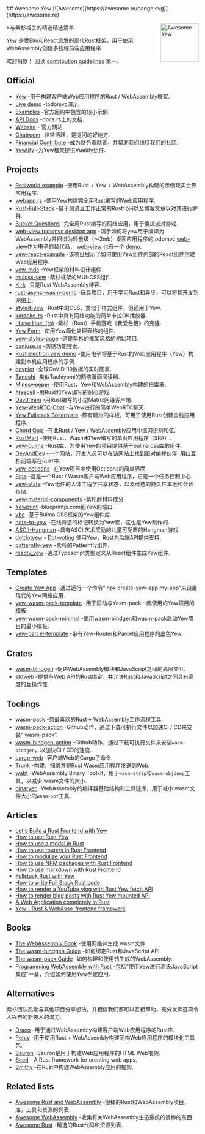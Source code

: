 <div class="github-widget" data-repo="jetli/awesome-yew"></div>
<script async src="https://pagead2.googlesyndication.com/pagead/js/adsbygoogle.js"></script><ins class="adsbygoogle" style="display:block" data-ad-client="ca-pub-6890694312814945" data-ad-slot="5473692530" data-ad-format="auto"  data-full-width-responsive="true"></ins><script>(adsbygoogle = window.adsbygoogle || []).push({});</script>
## Awesome Yew [![Awesome](https://awesome.re/badge.svg)](https://awesome.re)

[<img src="https://raw.githubusercontent.com/jetli/awesome-yew/master/logo.svg?sanitize=true" align="right" width="100" title="Awesome Yew">](https://github.com/yewstack/yew)

&gt;与紫杉相关的精选精选清单.

[Yew](https://github.com/yewstack/yew) 是受Elm和React启发的现代Rust框架，用于使用WebAssembly创建多线程前端应用程序.

欢迎捐款！ 阅读 [contribution guidelines](https://github.com/jetli/awesome-yew/blob/master/CONTRIBUTING.md) 第一.



## Official

- [Yew](https://github.com/yewstack/yew) -用于构建客户端Web应用程序的Rust / WebAssembly框架.
- [Live demo](https://yew-todomvc.netlify.com) -todomvc演示.
- [Examples](https://github.com/yewstack/yew/tree/master/examples) -官方回购中包含的较小示例.
- [API Docs](https://docs.rs/yew) -docs.rs上的文档.
- [Website](https://yew.rs/) - 官方网站.
- [Chatroom](https://discord.gg/VQck8X4) -非常活跃，是提问的好地方.
- [Financial Contribute](https://opencollective.com/yew) -成为财务贡献者，并帮助我们维持我们的社区.
- [Yewtify](https://github.com/yewstack/yewtify) -为Yew框架提供Vuetify组件.

## Projects

- [Realworld example](https://github.com/jetli/rust-yew-realworld-example-app) -使用Rust + Yew + WebAssembly构建的示例现实世界应用程序.
- [webapp.rs](https://github.com/saschagrunert/webapp.rs) -使用Yew构建完全用Rust编写的Web应用程序.
- [Rust-Full-Stack](https://github.com/steadylearner/Rust-Full-Stack) -易于测试且工作正常的Rust代码以及博客文章以对其进行解释.
- [Bucket Questions](https://github.com/hgzimmerman/BucketQuestions) -完全用Rust编写的网络应用，用于傻瓜派对游戏.
- [web-view todomvc desktop app](https://github.com/Extrawurst/rust-webview-todomvc-yew) -演示如何将yew用于编译为WebAssembly并捆绑为轻量级（〜2mb）桌面应用程序的todomvc [web-view](https://github.com/Boscop/web-view)作为电子的替代品， [web-view](https://github.com/Boscop/web-view) 也有一个 [demo](https://github.com/Boscop/web-view/tree/master/examples#todo-yew).
- [yew-react-example](https://github.com/hobofan/yew-react-example) -该项目展示了如何使用Yew组件内部的React组件创建Web应用程序.
- [yew-mdc](https://github.com/Follpvosten/yew-mdc) -Yew框架的材料设计组件.
- [muicss-yew](https://github.com/AlephAlpha/muicss-yew) -紫杉框架的MUI-CSS组件.
- [Kirk](https://github.com/stkevintan/Kirk) -只是Rust WebAssembly博客.
- [rust-async-wasm-demo](https://github.com/extraymond/rust-async-wasm-demo) -玩具项目，用于学习Rust和异步，可以将其开发到网络上.
- [styled-yew](https://github.com/IcyDefiance/styled-yew) -Rust中的CSS，类似于样式组件，但适用于Yew.
- [karaoke-rs](https://github.com/tarkah/karaoke-rs) -Rust中具有网络功能的简单卡拉OK播放器.
- [I Love Hue! (rs)](https://github.com/noc7c9/i-love-hue-rs) -紫杉（Rust）手机游戏《我爱色相》的克隆.
- [Yew Form](https://github.com/jfbilodeau/yew_form) -使用Yew简化处理表格的组件.
- [yew-styles-page](https://github.com/spielrs/yew-styles-page) -这是紫杉的框架风格的初始项目.
- [caniuse.rs](https://github.com/jplatte/caniuse.rs) -防锈功能搜索.
- [Rust electron yew demo](https://github.com/Extrawurst/rust-electron-demo) -使用电子将基于Rust的Web应用程序（Yew）构建到本机应用程序的示例.
- [covplot](https://github.com/jbowens/covplot) -全球CoVID-19数据的实时图表.
- [Tanoshi](https://github.com/fadhlika/tanoshi-web) -类似Tachiyomi的网络漫画阅读器.
- [Minesweeper](https://github.com/jgpaiva/minesweeper) -使用Rust，Yew和WebAssembly构建的扫雷器.
- [Freecell](https://github.com/Stigjb/freecell) -用Rust和Yew编写的耐心游戏.
- [Daydream](https://github.com/MTRNord/Daydream) -用Rust编写的小型Matrix网络客户端.
- [Yew-WebRTC-Chat](https://github.com/codec-abc/Yew-WebRTC-Chat) -与Yew进行的简单WebRTC聊天.
- [Yew Fullstack Boilerplate](https://github.com/lukidoescode/yew-fullstack-boilerplate) -颇有建树的样板，可用于使用Rust创建全栈应用程序.
- [Chord Quiz](https://github.com/Stigjb/chord-quiz) -在此Rust / Yew / WebAssembly应用中练习识别和弦.
- [RustMart](https://github.com/sheshbabu/rustmart-yew-example) -使用Rust，Wasm和Yew编写的单页应用程序（SPA）.
- [yew-bulma](https://github.com/kellpossible/yew-bulma) -Rust库，为使用Yew的项目提供基于bulma css库的组件.
- [DevAndDev](https://github.com/alepez/devand)  -一个网站，开发人员可以在该网站上找到配对编程伙伴. 用红豆杉前端写在Rust中.
- [yew-octicons](https://github.com/io12/yew-octicons) -在Yew项目中使用Octicons的简单界面.
- [Pipe](https://github.com/pipe-fun/pipe) -这是一个Rust / Wasm客户端Web应用程序，它是一个任务控制中心.
- [yew-state](https://github.com/intendednull/yew-state) -Yew组件的人体工程学共享状态，以及可选的持久性本地和会话存储.
- [yew-material-components](https://github.com/hamza1311/yew-material-components) -紫杉醇材料成分.
- [Yewprint](https://github.com/cecton/yewprint) -blueprintjs.com到Yew的端口.
- [ybc](https://github.com/thedodd/ybc) -基于Bulma CSS框架的Yew组件库.
- [note-to-yew](https://github.com/GalAster/note-to-yew) -在线将您的标记转换为Yew宏，这也是Yew制作的.
- [ASCII-Hangman](https://github.com/getreu/ascii-hangman) -具有ASCII艺术奖励的儿童可配置的Hangman游戏.
- [dotdotyew](https://github.com/shaunbennett/dotdotyew) - [Dot-voting](https://en.wikipedia.org/wiki/Dot-voting) 使用Yew，Rust为后端API提供支持.
- [patternfly-yew](https://github.com/ctron/patternfly-yew) -紫杉的Patternfly组件.
- [reacty_yew](https://github.com/hobofan/reacty_yew) -通过Typescript类型定义从React组件生成Yew组件.

## Templates

- [Create Yew App](https://github.com/jetli/create-yew-app) -通过运行一个命令“ npx create-yew-app my-app”来设置现代的Yew网络应用.
- [yew-wasm-pack-template](https://github.com/yewstack/yew-wasm-pack-template) -用于启动与Yesm-pack一起使用的Yew项目的模板.
- [yew-wasm-pack-minimal](https://github.com/yewstack/yew-wasm-pack-minimal) -使用wasm-bindgen和wasm-pack启动Yew项目的最小模板.
- [yew-parcel-template](https://github.com/spielrs/yew-parcel-template) -带有Yew-Router和Parcel应用程序的出色Yew.

## Crates

- [wasm-bindgen](https://github.com/rustwasm/wasm-bindgen) -促进WebAssembly模块和JavaScript之间的高层交互.
- [stdweb](https://github.com/koute/stdweb) -提供与Web API的Rust绑定，并允许Rust和JavaScript之间具有高度的互操作性.

## Toolings

- [wasm-pack](https://github.com/rustwasm/wasm-pack) -您最喜欢的Rust-&gt; WebAssembly工作流程工具.
- [wasm-pack-action](https://github.com/jetli/wasm-pack-action) -Github动作，通过下载可执行文件以加速CI / CD来安装“ wasm-pack”.
- [wasm-bindgen-action](https://github.com/jetli/wasm-bindgen-action) -Github动作，通过下载可执行文件来安装`wasm-bindgen`，以加快CI / CD的速度.
- [cargo-web](https://github.com/koute/cargo-web) -客户端Web的Cargo子命令.
- [Trunk](https://github.com/thedodd/trunk) -构建，捆绑并将Rust Wasm应用程序发送到Web.
- [wabt](https://github.com/WebAssembly/wabt) -WebAssembly Binary Toolkit，用于`wasm-strip`和`wasm-objdump`工具，以减少.wasm文件的大小.
- [binaryen](https://github.com/WebAssembly/binaryen) -WebAssembly的编译器基础结构和工具链库，用于减小.wasm文件大小的`wasm-opt`工具.

## Articles

- [Let's Build a Rust Frontend with Yew](https://dev.to/deciduously/lets-build-a-rust-frontend-with-yew---part-1-3k2o)
- [How to use Rust Yew](https://www.steadylearner.com/blog/read/How-to-use-Rust-Yew)
- [How to use a modal in Rust](https://www.steadylearner.com/blog/read/How-to-use-a-modal-in-Rust)
- [How to use routers in Rust Frontend](https://www.steadylearner.com/blog/read/How-to-use-routers-in-Rust-Frontend)
- [How to modulize your Rust Frontend](https://www.steadylearner.com/blog/read/How-to-modulize-your-Rust-Frontend)
- [How to use NPM packages with Rust Frontend](https://www.steadylearner.com/blog/read/How-to-use-NPM-packages-with-Rust-Frontend)
- [How to use markdown with Rust Frontend](https://www.steadylearner.com/blog/read/How-to-use-markdown-with-Rust-Frontend)
- [Fullstack Rust with Yew](https://www.steadylearner.com/blog/read/Fullstack-Rust-with-Yew)
- [How to write Full Stack Rust code](https://www.steadylearner.com/blog/read/How-to-write-Full-Stack-Rust-code)
- [How to render a YouTube vlog with Rust Yew fetch API](https://www.steadylearner.com/blog/read/How-to-render-a-YouTube-vlog-with-Rust-Yew-fetch-API)
- [How to render blog posts with Rust Yew mounted API](https://www.steadylearner.com/blog/read/How-to-render-blog-posts-with-Rust-Yew-mounted-API)
- [A Web Application completely in Rust](https://medium.com/@saschagrunert/a-web-application-completely-in-rust-6f6bdb6c4471)
- [Yew - Rust & WebAsse-frontend framework](https://sudonull.com/post/11627-Yew-Rust-WebAsse-frontend-framework)

## Books

- [The WebAssembly Book](https://rustwasm.github.io/docs/book/) -使用网络并生成.wasm文件.
- [The wasm-bindgen Guide](https://rustwasm.github.io/docs/wasm-bindgen/) -如何绑定Rust和JavaScript API.
- [The wasm-pack Guide](https://rustwasm.github.io/docs/wasm-pack/) -如何构建和使用锈生成的WebAssembly.
- [Programming WebAssembly with Rust](https://pragprog.com/book/khrust/programming-webassembly-with-rust) -包括“使用Yew进行高级JavaScript集成”一章，介绍如何使用Yew创建应用.

## Alternatives

紫杉团队热爱与其他项目分享想法，并相信我们都可以互相帮助，充分发挥这项令人兴奋的新技术的潜力.

- [Draco](https://github.com/utkarshkukreti/draco) -用于通过WebAssembly构建客户端Web应用程序的Rust库.
- [Percy](https://github.com/chinedufn/percy) -用于使用Rust + WebAssembly构建同构Web应用程序的模块化工具包.
- [Sauron](https://github.com/ivanceras/sauron) -Sauron是用于构建Web应用程序的HTML Web框架.
- [Seed](https://github.com/seed-rs/seed) - A Rust framework for creating web apps.
- [Smithy](https://github.com/rbalicki2/smithy) -在Rust中构建WebAssembly应用的框架.

## Related lists

- [Awesome Rust and WebAssembly](https://github.com/rustwasm/awesome-rust-and-webassembly) -很棒的Rust和WebAssembly项目，库，工具和资源的列表.
- [Awesome WebAssembly](https://github.com/mbasso/awesome-wasm) -收集有关WebAssembly生态系统的很棒的东西.
- [Awesome Rust](https://github.com/rust-unofficial/awesome-rust) -精选的Rust代码和资源列表.
